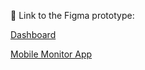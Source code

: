 :iphone: Link to the Figma prototype:

[Dashboard](https://www.figma.com/proto/2IgBJD8xzPYUQsibwKqplg/BugSolver?node-id=0-1&t=NZIzghUPB14tYiao-1)

[Mobile Monitor App](https://www.figma.com/design/2IgBJD8xzPYUQsibwKqplg/BugSolver?node-id=1-2&t=NxiNEqSXgTG1WxAt-1)
